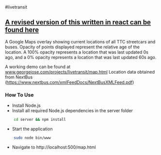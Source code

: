 #livetransit

## [A revised version of this written in react can be found here](https://github.com/G2Jose/transit-tracker)

A Google Maps overlay showing current locations of all TTC streetcars and buses. Opacity of points displayed represent the relative age of the location. A 100% opacity represents a location that was last updated 0s ago, and a 0% opacity represents a location that was last updated 60s ago. 

A working demo can be found at www.georgejose.com/projects/livetransit/map.html
Location data obtained from NextBus (https://www.nextbus.com/xmlFeedDocs/NextBusXMLFeed.pdf)

### How To Use 
- Install Node.js
- Install all required Node.js dependencies in the server folder
```bash
	cd server && npm install
```
- Start the application
```bash
	sudo node bin/www
```
- Navigate to http://localhost:500/map.html